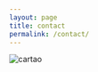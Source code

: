 ```yaml
---
layout: page
title: contact
permalink: /contact/
---
```


![cartao](https://lh3.googleusercontent.com/VdaF64pQnkv1808RdM6WmldZ-sPwg_kB7mTEGH6lzL7VTfOXFIlVV6m4XRjsYcT0YXmXH7uJOA=w1920-h1080-no)
